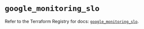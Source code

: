 # `google_monitoring_slo`

Refer to the Terraform Registry for docs: [`google_monitoring_slo`](https://registry.terraform.io/providers/hashicorp/google/6.23.0/docs/resources/monitoring_slo).
